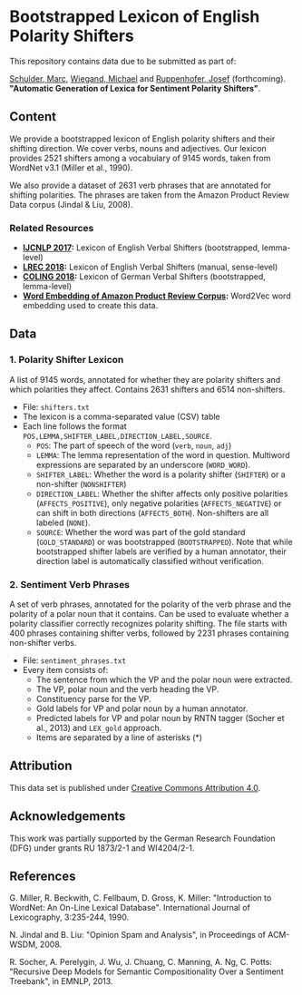 # Bootstrapped Lexicon of English Polarity Shifters
This repository contains data due to be submitted as part of:

[Schulder, Marc](http://marc.schulder.info), [Wiegand, Michael](http://www.coli.uni-saarland.de/~miwieg/) and [Ruppenhofer, Josef](http://ruppenhofer.de/) (forthcoming). **"Automatic Generation of Lexica for Sentiment Polarity Shifters"**.

## Content
We provide a bootstrapped lexicon of English polarity shifters and their shifting direction.
We cover verbs, nouns and adjectives.
Our lexicon provides 2521 shifters among a vocabulary of 9145 words, taken from WordNet v3.1 (Miller et al., 1990).

We also provide a dataset of 2631 verb phrases that are annotated for shifting polarities.
The phrases are taken from the Amazon Product Review Data corpus (Jindal & Liu, 2008).

### Related Resources
- **[IJCNLP 2017](https://github.com/uds-lsv/bootstrapped-lexicon-of-english-verbal-polarity-shifters):** Lexicon of English Verbal Shifters (bootstrapped, lemma-level)
- **[LREC 2018](https://github.com/uds-lsv/lexicon-of-english-verbal-polarity-shifters):** Lexicon of English Verbal Shifters (manual, sense-level)
- **[COLING 2018](https://github.com/uds-lsv/bootstrapped-lexicon-of-german-verbal-polarity-shifters):** Lexicon of German Verbal Shifters (bootstrapped, lemma-level)
- **[Word Embedding of Amazon Product Review Corpus](https://doi.org/10.5281/zenodo.3370051):** Word2Vec word embedding used to create this data.

## Data
### 1. Polarity Shifter Lexicon
A list of 9145 words, annotated for whether they are polarity shifters and which polarities they affect.
Contains 2631 shifters and 6514 non-shifters.

- File: `shifters.txt`
- The lexicon is a comma-separated value (CSV) table
- Each line follows the format `POS,LEMMA,SHIFTER_LABEL,DIRECTION_LABEL,SOURCE`.
  - `POS`: The part of speech of the word (`verb`, `noun`, `adj`)
  - `LEMMA`: The lemma representation of the word in question. Multiword expressions are separated by an underscore (`WORD_WORD`).
  - `SHIFTER_LABEL`: Whether the word is a polarity shifter (`SHIFTER`) or a non-shifter (`NONSHIFTER`)
  - `DIRECTION_LABEL`: Whether the shifter affects only positive polarities (`AFFECTS_POSITIVE`), only negative polarities (`AFFECTS_NEGATIVE`) or can shift in both directions (`AFFECTS_BOTH`). Non-shifters are all labeled (`NONE`).
  - `SOURCE`: Whether the word was part of the gold standard (`GOLD_STANDARD`) or was bootstrapped (`BOOTSTRAPPED`). Note that while bootstrapped shifter labels are verified by a human annotator, their direction label is automatically classified without verification.

### 2. Sentiment Verb Phrases
A set of verb phrases, annotated for the polarity of the verb phrase and the polarity of a polar noun that it contains.
Can be used to evaluate whether a polarity classifier correctly recognizes polarity shifting.
The file starts with 400 phrases containing shifter verbs, followed by 2231 phrases containing non-shifter verbs.

- File:  `sentiment_phrases.txt`
- Every item consists of:
  - The sentence from which the VP and the polar noun were extracted.
  - The VP, polar noun and the verb heading the VP.
  - Constituency parse for the VP.
  - Gold labels for VP and polar noun by a human annotator.
  - Predicted labels for VP and polar noun by RNTN tagger (Socher et al., 2013) and `LEX_gold` approach.
  - Items are separated by a line of asterisks (*)

## Attribution
This data set is published under [Creative Commons Attribution 4.0](https://github.com/uds-lsv/bootstrapped-lexicon-of-english-verbal-polarity-shifters/blob/master/LICENSE).

## Acknowledgements
This work was partially supported by the German Research Foundation (DFG) under grants RU 1873/2-1 and WI4204/2-1.

## References
G. Miller, R. Beckwith, C. Fellbaum, D. Gross, K. Miller: "Introduction to WordNet: An On-Line Lexical Database". International Journal of Lexicography, 3:235-244, 1990.

N. Jindal and B. Liu: "Opinion Spam and Analysis", in Proceedings of ACM-WSDM, 2008.

R. Socher, A. Perelygin, J. Wu, J. Chuang, C. Manning, A. Ng, C. Potts: "Recursive Deep Models for Semantic Compositionality Over a Sentiment Treebank", in EMNLP, 2013.
